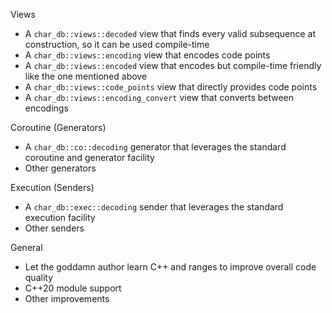 Views

- A `char_db::views::decoded` view that finds every valid subsequence at construction, so it can be used compile-time
- A `char_db::views::encoding` view that encodes code points
- A `char_db::views::encoded` view that encodes but compile-time friendly like the one mentioned above
- A `char_db::views::code_points` view that directly provides code points
- A `char_db::views::encoding_convert` view that converts between encodings

Coroutine (Generators)

- A `char_db::co::decoding` generator that leverages the standard coroutine and generator facility
- Other generators

Execution (Senders)

- A `char_db::exec::decoding` sender that leverages the standard execution facility
- Other senders

General

- Let the goddamn author learn C++ and ranges to improve overall code quality
- C++20 module support
- Other improvements